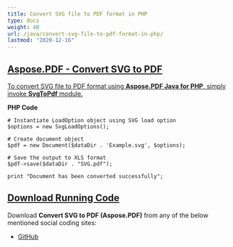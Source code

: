 ```yaml
---
title: Convert SVG file to PDF format in PHP
type: docs
weight: 40
url: /java/convert-svg-file-to-pdf-format-in-php/
lastmod: "2020-12-16"
---
```


## <ins>**Aspose.PDF - Convert SVG to PDF**
<ins>To convert SVG file to PDF format using **Aspose.PDF Java for PHP**, simply invoke **SvgToPdf** module.

**PHP Code**
```
# Instantiate LoadOption object using SVG load option
$options = new SvgLoadOptions();

# Create document object
$pdf = new Document($dataDir . 'Example.svg', $options);

# Save the output to XLS format
$pdf->save($dataDir . "SVG.pdf");

print "Document has been converted successfully";

```

## <ins>**Download Running Code**
Download **Convert SVG to PDF (Aspose.PDF)** from any of the below mentioned social coding sites:

- [GitHub](https://github.com/aspose-pdf/Aspose.PDF-for-Java/blob/master/Plugins/Aspose_Pdf_Java_for_PHP/src/Aspose/Pdf/WorkingWithDocumentConversion/SvgToPdf.php)
